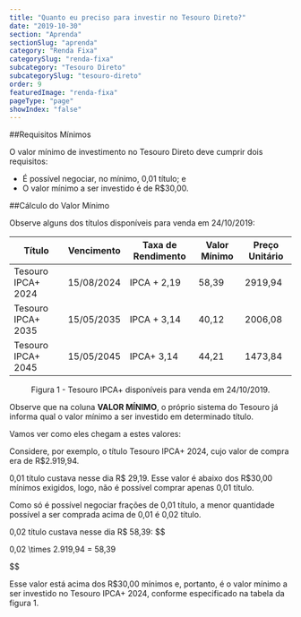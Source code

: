 ```yaml
---
title: "Quanto eu preciso para investir no Tesouro Direto?"
date: "2019-10-30"
section: "Aprenda"
sectionSlug: "aprenda"
category: "Renda Fixa"
categorySlug: "renda-fixa"
subcategory: "Tesouro Direto"
subcategorySlug: "tesouro-direto"
order: 9
featuredImage: "renda-fixa"
pageType: "page"
showIndex: "false"
---
```


##Requisitos Mínimos

O valor mínimo de investimento no Tesouro Direto deve cumprir dois requisitos:

- É possível negociar, no mínimo, 0,01 título; e
- O valor mínimo a ser investido é de R\$30,00.

##Cálculo do Valor Mínimo

Observe alguns dos títulos disponíveis para venda em 24/10/2019:

<div class = "overflow responsiveTable" id="figura1">

| Título             |  Vencimento | Taxa de Rendimento | Valor Mínimo | Preço Unitário |
|--------------------|-------------|--------------------|--------------|----------------|
| Tesouro IPCA+ 2024 | 15/08/2024  | IPCA + 2,19        | 58,39        | 2919,94        |
| Tesouro IPCA+ 2035 | 15/05/2035 | IPCA + 3,14        | 40,12        | 2006,08        |
| Tesouro IPCA+ 2045 | 15/05/2045  | IPCA+ 3,14         | 44,21        | 1473,84        |

</div>

<p class="legenda" style="text-align:center">Figura 1 - Tesouro IPCA+ disponíveis para venda em 24/10/2019.</p>

Observe que na coluna **VALOR MÍNIMO**, o próprio sistema do Tesouro já informa qual o valor mínimo a ser investido em determinado título.

Vamos ver como eles chegam a estes valores:

Considere, por exemplo, o título Tesouro IPCA+ 2024, cujo valor de compra era de R\$2.919,94.

0,01 título custava nesse dia R\$ 29,19. Esse valor é abaixo dos R\$30,00 mínimos exigidos, logo, não é possível comprar apenas 0,01 título.

Como só é possível negociar frações de 0,01 título, a menor quantidade possível a ser comprada acima de 0,01 é 0,02 título.

0,02 título custava nesse dia R\$ 58,39:
$$

0,02 \times 2.919,94 = 58,39

$$

Esse valor está acima dos R\$30,00 mínimos e, portanto, é o valor mínimo a ser investido no Tesouro IPCA+ 2024, conforme especificado na tabela da figura 1.
